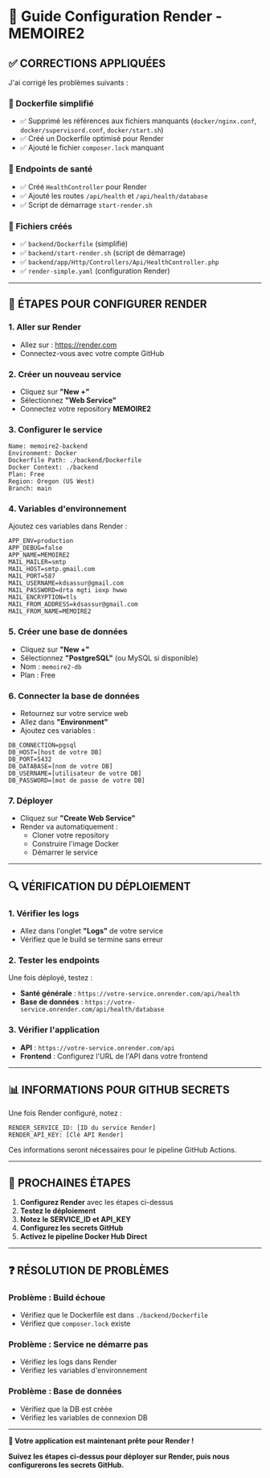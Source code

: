 # 🚀 Guide Configuration Render - MEMOIRE2

## ✅ CORRECTIONS APPLIQUÉES

J'ai corrigé les problèmes suivants :

### **🔧 Dockerfile simplifié**
- ✅ Supprimé les références aux fichiers manquants (`docker/nginx.conf`, `docker/supervisord.conf`, `docker/start.sh`)
- ✅ Créé un Dockerfile optimisé pour Render
- ✅ Ajouté le fichier `composer.lock` manquant

### **🏥 Endpoints de santé**
- ✅ Créé `HealthController` pour Render
- ✅ Ajouté les routes `/api/health` et `/api/health/database`
- ✅ Script de démarrage `start-render.sh`

### **📁 Fichiers créés**
- ✅ `backend/Dockerfile` (simplifié)
- ✅ `backend/start-render.sh` (script de démarrage)
- ✅ `backend/app/Http/Controllers/Api/HealthController.php`
- ✅ `render-simple.yaml` (configuration Render)

---

## **🔧 ÉTAPES POUR CONFIGURER RENDER**

### **1. Aller sur Render**
- Allez sur : https://render.com
- Connectez-vous avec votre compte GitHub

### **2. Créer un nouveau service**
- Cliquez sur **"New +"**
- Sélectionnez **"Web Service"**
- Connectez votre repository **MEMOIRE2**

### **3. Configurer le service**
```
Name: memoire2-backend
Environment: Docker
Dockerfile Path: ./backend/Dockerfile
Docker Context: ./backend
Plan: Free
Region: Oregon (US West)
Branch: main
```

### **4. Variables d'environnement**
Ajoutez ces variables dans Render :

```
APP_ENV=production
APP_DEBUG=false
APP_NAME=MEMOIRE2
MAIL_MAILER=smtp
MAIL_HOST=smtp.gmail.com
MAIL_PORT=587
MAIL_USERNAME=kdsassur@gmail.com
MAIL_PASSWORD=drta mgti ioxp hwwo
MAIL_ENCRYPTION=tls
MAIL_FROM_ADDRESS=kdsassur@gmail.com
MAIL_FROM_NAME=MEMOIRE2
```

### **5. Créer une base de données**
- Cliquez sur **"New +"**
- Sélectionnez **"PostgreSQL"** (ou MySQL si disponible)
- Nom : `memoire2-db`
- Plan : Free

### **6. Connecter la base de données**
- Retournez sur votre service web
- Allez dans **"Environment"**
- Ajoutez ces variables :
```
DB_CONNECTION=pgsql
DB_HOST=[host de votre DB]
DB_PORT=5432
DB_DATABASE=[nom de votre DB]
DB_USERNAME=[utilisateur de votre DB]
DB_PASSWORD=[mot de passe de votre DB]
```

### **7. Déployer**
- Cliquez sur **"Create Web Service"**
- Render va automatiquement :
  - Cloner votre repository
  - Construire l'image Docker
  - Démarrer le service

---

## **🔍 VÉRIFICATION DU DÉPLOIEMENT**

### **1. Vérifier les logs**
- Allez dans l'onglet **"Logs"** de votre service
- Vérifiez que le build se termine sans erreur

### **2. Tester les endpoints**
Une fois déployé, testez :
- **Santé générale** : `https://votre-service.onrender.com/api/health`
- **Base de données** : `https://votre-service.onrender.com/api/health/database`

### **3. Vérifier l'application**
- **API** : `https://votre-service.onrender.com/api`
- **Frontend** : Configurez l'URL de l'API dans votre frontend

---

## **📊 INFORMATIONS POUR GITHUB SECRETS**

Une fois Render configuré, notez :

```
RENDER_SERVICE_ID: [ID du service Render]
RENDER_API_KEY: [Clé API Render]
```

Ces informations seront nécessaires pour le pipeline GitHub Actions.

---

## **🎯 PROCHAINES ÉTAPES**

1. **Configurez Render** avec les étapes ci-dessus
2. **Testez le déploiement** 
3. **Notez le SERVICE_ID et API_KEY**
4. **Configurez les secrets GitHub**
5. **Activez le pipeline Docker Hub Direct**

---

## **❓ RÉSOLUTION DE PROBLÈMES**

### **Problème : Build échoue**
- Vérifiez que le Dockerfile est dans `./backend/Dockerfile`
- Vérifiez que `composer.lock` existe

### **Problème : Service ne démarre pas**
- Vérifiez les logs dans Render
- Vérifiez les variables d'environnement

### **Problème : Base de données**
- Vérifiez que la DB est créée
- Vérifiez les variables de connexion DB

---

**🚀 Votre application est maintenant prête pour Render !**

**Suivez les étapes ci-dessus pour déployer sur Render, puis nous configurerons les secrets GitHub.**
